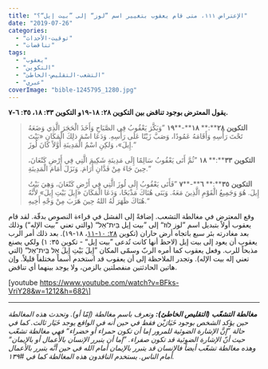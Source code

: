 ```yaml
---
title: "الإعتراض ١١١، متى قام يعقوب بتغيير اسم ”لوز“ إلى ”بيت إيل“؟"
date: "2019-07-26"
categories: 
  - "توقيت-الأحداث"
  - "تناقضات"
tags: 
  - "يعقوب"
  - "التكوين"
  - "التشعب-التقليص-الخاطئ"
  - "عبري"
coverImage: "bible-1245795_1280.jpg"
---
```


**يقول المعترض بوجود تناقض بين التكوين ٢٨: ١٨\-١٩و التكوين ٣٣: ١٨، ٣٥: ٦\-٧.**

> **التكوين** **٢٨****:** **١٨****\-****١٩** ”وَبَكَّرَ يَعْقُوبُ فِي الصَّبَاحِ وَأَخَذَ الْحَجَرَ الَّذِي وَضَعَهُ تَحْتَ رَأْسِهِ وَأَقَامَهُ عَمُودًا، وَصَبَّ زَيْتًا عَلَى رَأْسِهِ. وَدَعَا اسْمَ ذلِكَ الْمَكَانِ «بَيْتَ إِيلَ»، وَلكِنِ اسْمُ الْمَدِينَةِ أَوَّلاً كَانَ لُوزَ.“
> 
> **التكوين** **٣٣****:** **١٨** ”ثُمَّ أَتَى يَعْقُوبُ سَالِمًا إِلَى مَدِينَةِ شَكِيمَ الَّتِي فِي أَرْضِ كَنْعَانَ، حِينَ جَاءَ مِنْ فَدَّانِ أَرَامَ. وَنَزَلَ أَمَامَ الْمَدِينَةِ.“
> 
> **التكوين** **٣٥****:** **٦****\-****٧** ”فَأَتَى يَعْقُوبُ إِلَى لُوزَ الَّتِي فِي أَرْضِ كَنْعَانَ، وَهِيَ بَيْتُ إِيلَ. هُوَ وَجَمِيعُ الْقَوْمِ الَّذِينَ مَعَهُ. وَبَنَى هُنَاكَ مَذْبَحًا، وَدَعَا الْمَكَانَ «إِيلَ بَيْتِ إِيلَ» لأَنَّهُ هُنَاكَ ظَهَرَ لَهُ اللهُ حِينَ هَرَبَ مِنْ وَجْهِ أَخِيهِ.“

وقع المعترض في مغالطة التشعب. إضافةً إلى الفشل في قراءة النصوص بدقّة. لقد قام يعقوب أولاً بتبديل اسم ”لوز לוּז“ إلى ”بيت إيل בֵּית־אֵל“ (والتي تعني ”بيت الإله“) وذلك بعد مغادرته بئر سبع باتجاه أرض حاران (تكوين [٢٨: ١٠\-](https://biblia.com/books/ar-vandyke/ge28.10-11)[١١](https://biblia.com/books/ar-vandyke/ge28.10-11)، ١٨\-١٩). بعد ذلك أمر الرب يعقوب أن يعود إلى بيت إيل (لاحظ أنها كانت تُدعى ”بيت إيل“ - تكوين ٣٥: ١) ولكي يصنع مذبحاً للرب. وفعل يعقوب كما أمره الربّ وسمّى المكان ”إِيلَ بَيْتِ إِيلَ אֵל בֵּֽית־אֵל“ (التي تعني إله بيت الإله). وتجدر الملاحظة إلى أن يعقوب قد استخدم اسماً مختلفاً قليلاً. وإن هاتين الحادثتين منفصلتين بالزمن، ولا يوجد بينهما أي تناقض.

\[youtube https://www.youtube.com/watch?v=BFks-VriY28&w=1212&h=682\]

* * *

_**مغالطة** **التشعّب** **(****التقليص** **الخاطئ****):** وتعرف باسم مغالطة (إمّا أو). وتحدث هذه المغالطة حين يؤكد الشخص بوجود خَيَارَيْن فقط في حين أنه في الواقع يوجد خَيَار ثالث. كما في حالة ”إنَّ الإشارة الضوئية للمرور إما أن تكون حمراء أو خضراء“ فهي مغالطة تشعّب حيث أنّ الإشارة الضوئية قد تكون صفراء. ”إما أن يتبرر الإنسان بالأعمال أو بالإيمان“ وهذه مغالطة تشعّب أيضاً فالإنسان قد يتبرر بالإيمان أمام الله في حين أنَّه يتبرر بالأعمال أمام الناس. يستخدم الناقدون هذه المغالطة كما في #١٣٩._
